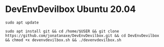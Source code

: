 # DevEnvDevilbox Ubuntu 20.04
```
sudo apt update
```
```
sudo apt install git && cd /home/$USER && git clone https://github.com/jonatanaxe/DevEnvDevilbox.git && cd DevEnvDevilbox && chmod +x devenvdevilbox.sh && ./devenvdevilbox.sh
```
